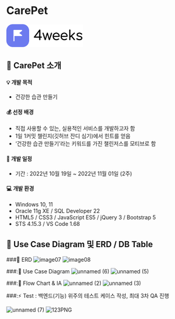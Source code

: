 # CarePet

<img src="fourweeks/src/main/resources/static/images/top_logo.png" width="40%"/>

:information_desk_person: CarePet 소개
------------------------------
#### :bulb: 개발 목적   
* 건강한 습관 만들기

#### :moneybag: 선정 배경
- 직접 사용할 수 있는, 실용적인 서비스를 개발하고자 함
- 1일 1커밋 챌린지(깃허브 잔디 심기)에서 힌트를 얻음
- ‘건강한 습관 만들기’라는 키워드를 가진 챌린저스를 모티브로 함

          
          



#### :calendar: 개발 일정   
* 기간 : 2022년 10월 19일 ~ 2022년 11월 01일 (2주)


#### :computer: 개발 환경   
* Windows 10, 11
* Oracle 11g XE / SQL Developer 22
* HTML5 / CSS3 / JavaScript ES5 / jQuery 3 / Bootstrap 5
* STS 4.15.3 / VS Code 1.68

:clap: Use Case Diagram 및 ERD / DB Table
---------------
###:speech_balloon: ERD
![image07](https://user-images.githubusercontent.com/99001224/215045884-ab428915-97f4-4645-adc7-2e86ffe3ca5d.png)
![image08](https://user-images.githubusercontent.com/99001224/215045893-7ebd5631-d60d-4f6f-88e4-e22737fe21b4.png)


###::speech_balloon:  Use Case Diagram
![unnamed (6)](https://user-images.githubusercontent.com/99001224/215046614-3785bf75-6e11-4fcf-a07a-b5730f9470f2.png)
![unnamed (5)](https://user-images.githubusercontent.com/99001224/215046624-86d0f5bc-c8ac-409c-a4f7-2effc2fb05f3.png)



###::speech_balloon: Flow Chart & IA
![unnamed (2)](https://user-images.githubusercontent.com/99001224/215046000-69e2487a-51fd-458c-8a8b-aa7414d80947.png)
![unnamed (3)](https://user-images.githubusercontent.com/99001224/215046247-a07c7725-610e-4c01-be8f-bf6e3de22e9a.png)


###::zap: Test : 백엔드(기능) 위주의 테스트 케이스 작성, 최대 3차 QA 진행


![unnamed (7)](https://user-images.githubusercontent.com/99001224/215046866-d3e9a30e-f690-4e07-96f6-026a27572d50.png)
![123PNG](https://user-images.githubusercontent.com/99001224/215047019-663d470a-0163-48c1-addd-cabab88cf58c.PNG)


 

 

